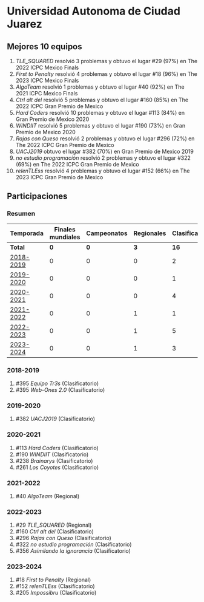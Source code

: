 # Universidad Autonoma de Ciudad Juarez

## Mejores 10 equipos

1. _TLE_SQUARED_ resolvió 3 problemas y obtuvo el lugar #29 (97%) en The 2022 ICPC Mexico Finals
1. _First to Penalty_ resolvió 4 problemas y obtuvo el lugar #18 (96%) en The 2023 ICPC Mexico Finals
1. _AlgoTeam_ resolvió 1 problemas y obtuvo el lugar #40 (92%) en The 2021 ICPC Mexico Finals
1. _Ctrl alt del_ resolvió 5 problemas y obtuvo el lugar #160 (85%) en The 2022 ICPC Gran Premio de Mexico
1. _Hard Coders_ resolvió 10 problemas y obtuvo el lugar #113 (84%) en Gran Premio de Mexico 2020
1. _WINDIIT_ resolvió 5 problemas y obtuvo el lugar #190 (73%) en Gran Premio de Mexico 2020
1. _Rajas con Queso_ resolvió 2 problemas y obtuvo el lugar #296 (72%) en The 2022 ICPC Gran Premio de Mexico
1. _UACJ2019_ obtuvo el lugar #382 (70%) en Gran Premio de Mexico 2019
1. _no estudio programación_ resolvió 2 problemas y obtuvo el lugar #322 (69%) en The 2022 ICPC Gran Premio de Mexico
1. _relenTLEss_ resolvió 4 problemas y obtuvo el lugar #152 (66%) en The 2023 ICPC Gran Premio de Mexico

## Participaciones

### Resumen

| Temporada | Finales mundiales | Campeonatos | Regionales | Clasificatorios | Equipos |
| --- | --- | --- | --- | --- | --- |
| **Total** | **0** | **0** | **3** | **16** | **16** |
| [2018-2019](#2018-2019) | 0 | 0 | 0 | 2 | 2 |
| [2019-2020](#2019-2020) | 0 | 0 | 0 | 1 | 1 |
| [2020-2021](#2020-2021) | 0 | 0 | 0 | 4 | 4 |
| [2021-2022](#2021-2022) | 0 | 0 | 1 | 1 | 1 |
| [2022-2023](#2022-2023) | 0 | 0 | 1 | 5 | 5 |
| [2023-2024](#2023-2024) | 0 | 0 | 1 | 3 | 3 |

### 2018-2019

1. #395 _Equipo Tr3s_ (Clasificatorio)
1. #395 _Web-Ones 2.0_ (Clasificatorio)

### 2019-2020

1. #382 _UACJ2019_ (Clasificatorio)

### 2020-2021

1. #113 _Hard Coders_ (Clasificatorio)
1. #190 _WINDIIT_ (Clasificatorio)
1. #238 _Brainarys_ (Clasificatorio)
1. #261 _Los Coyotes_ (Clasificatorio)

### 2021-2022

1. #40 _AlgoTeam_ (Regional)

### 2022-2023

1. #29 _TLE_SQUARED_ (Regional)
1. #160 _Ctrl alt del_ (Clasificatorio)
1. #296 _Rajas con Queso_ (Clasificatorio)
1. #322 _no estudio programación_ (Clasificatorio)
1. #356 _Asimilando la ignorancia_ (Clasificatorio)

### 2023-2024

1. #18 _First to Penalty_ (Regional)
1. #152 _relenTLEss_ (Clasificatorio)
1. #205 _Impossibru_ (Clasificatorio)



